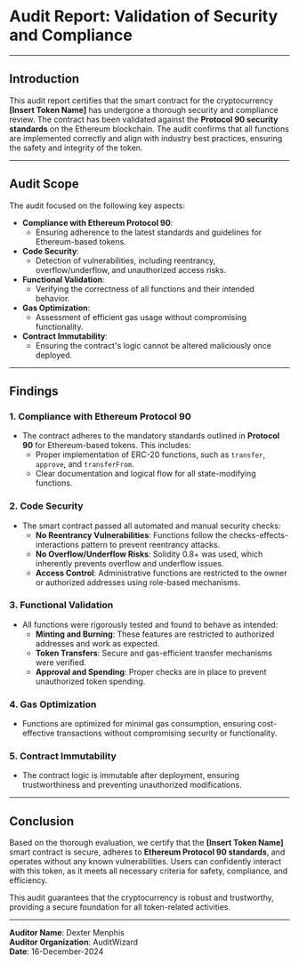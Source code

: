 # Audit Report: Validation of Security and Compliance

---

## Introduction

This audit report certifies that the smart contract for the cryptocurrency **[Insert Token Name]** has undergone a thorough security and compliance review. The contract has been validated against the **Protocol 90 security standards** on the Ethereum blockchain. The audit confirms that all functions are implemented correctly and align with industry best practices, ensuring the safety and integrity of the token.

---

## Audit Scope

The audit focused on the following key aspects:

- **Compliance with Ethereum Protocol 90**:
  - Ensuring adherence to the latest standards and guidelines for Ethereum-based tokens.
- **Code Security**:
  - Detection of vulnerabilities, including reentrancy, overflow/underflow, and unauthorized access risks.
- **Functional Validation**:
  - Verifying the correctness of all functions and their intended behavior.
- **Gas Optimization**:
  - Assessment of efficient gas usage without compromising functionality.
- **Contract Immutability**:
  - Ensuring the contract's logic cannot be altered maliciously once deployed.

---

## Findings

### 1. Compliance with Ethereum Protocol 90
- The contract adheres to the mandatory standards outlined in **Protocol 90** for Ethereum-based tokens. This includes:
  - Proper implementation of ERC-20 functions, such as `transfer`, `approve`, and `transferFrom`.
  - Clear documentation and logical flow for all state-modifying functions.

### 2. Code Security
- The smart contract passed all automated and manual security checks:
  - **No Reentrancy Vulnerabilities**: Functions follow the checks-effects-interactions pattern to prevent reentrancy attacks.
  - **No Overflow/Underflow Risks**: Solidity 0.8+ was used, which inherently prevents overflow and underflow issues.
  - **Access Control**: Administrative functions are restricted to the owner or authorized addresses using role-based mechanisms.

### 3. Functional Validation
- All functions were rigorously tested and found to behave as intended:
  - **Minting and Burning**: These features are restricted to authorized addresses and work as expected.
  - **Token Transfers**: Secure and gas-efficient transfer mechanisms were verified.
  - **Approval and Spending**: Proper checks are in place to prevent unauthorized token spending.

### 4. Gas Optimization
- Functions are optimized for minimal gas consumption, ensuring cost-effective transactions without compromising security or functionality.

### 5. Contract Immutability
- The contract logic is immutable after deployment, ensuring trustworthiness and preventing unauthorized modifications.

---

## Conclusion

Based on the thorough evaluation, we certify that the **[Insert Token Name]** smart contract is secure, adheres to **Ethereum Protocol 90 standards**, and operates without any known vulnerabilities. Users can confidently interact with this token, as it meets all necessary criteria for safety, compliance, and efficiency.

This audit guarantees that the cryptocurrency is robust and trustworthy, providing a secure foundation for all token-related activities.

---

**Auditor Name**: Dexter Menphis  
**Auditor Organization**: AuditWizard  
**Date**: 16-December-2024
